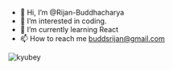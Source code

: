 - 👋 Hi, I’m @Rijan-Buddhacharya
- 👀 I’m interested in coding.
- 🌱 I’m currently learning React
- 📫 How to reach me buddsrijan@gmail.com

<!---
Rijan-Budds/Rijan-Budds is a ✨ special ✨ repository because its `README.md` (this file) appears on your GitHub profile.
You can click the Preview link to take a look at your changes.
--->

![kyubey](https://github.com/Rijan-Budds/Rijan-Budds/assets/97865921/2b43d563-7c1a-4643-9c6b-474aa084f7c7)

